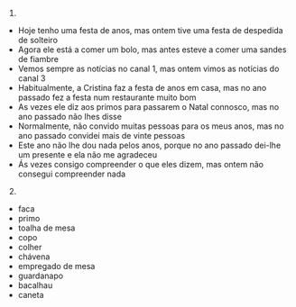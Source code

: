 1.
- Hoje tenho uma festa de anos, mas ontem tive uma festa de despedida de solteiro
- Agora ele está a comer um bolo, mas antes esteve a comer uma sandes de fiambre
- Vemos sempre as notícias no canal 1, mas ontem vimos as notícias do canal 3
- Habitualmente, a Cristina faz a festa de anos em casa, mas no ano passado fez a festa num restaurante muito bom
- As vezes ele diz aos primos para passarem o Natal connosco, mas no ano passado não lhes disse
- Normalmente, não convido muitas pessoas para os meus anos, mas no ano passado convidei mais de vinte pessoas
- Este ano não lhe dou nada pelos anos, porque no ano passado dei-lhe um presente e ela não me agradeceu
- Ás vezes consigo compreender o que eles dizem, mas ontem não consegui compreender nada

2.
- faca
- primo
- toalha de mesa
- copo
- colher
- chávena
- empregado de mesa
- guardanapo
- bacalhau
- caneta